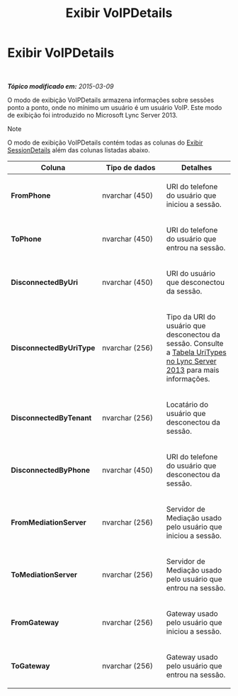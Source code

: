 ﻿---
title: Exibir VoIPDetails
TOCTitle: Exibir VoIPDetails
ms:assetid: 14c44736-71ba-4fc5-82c7-1df65bf6261c
ms:mtpsurl: https://technet.microsoft.com/pt-br/library/JJ687973(v=OCS.15)
ms:contentKeyID: 49886109
ms.date: 05/19/2016
mtps_version: v=OCS.15
ms.translationtype: HT
---

# Exibir VoIPDetails

 

_**Tópico modificado em:** 2015-03-09_

O modo de exibição VoIPDetails armazena informações sobre sessões ponto a ponto, onde no mínimo um usuário é um usuário VoIP. Este modo de exibição foi introduzido no Microsoft Lync Server 2013.

> [!note]  
> O modo de exibição VoIPDetails contém todas as colunas do <a href="lync-server-2013-sessiondetails-view.md">Exibir SessionDetails</a> além das colunas listadas abaixo.


<table>
<colgroup>
<col style="width: 33%" />
<col style="width: 33%" />
<col style="width: 33%" />
</colgroup>
<thead>
<tr class="header">
<th>Coluna</th>
<th>Tipo de dados</th>
<th>Detalhes</th>
</tr>
</thead>
<tbody>
<tr class="odd">
<td><p><strong>FromPhone</strong></p></td>
<td><p>nvarchar (450)</p></td>
<td><p>URI do telefone do usuário que iniciou a sessão.</p></td>
</tr>
<tr class="even">
<td><p><strong>ToPhone</strong></p></td>
<td><p>nvarchar (450)</p></td>
<td><p>URI do telefone do usuário que entrou na sessão.</p></td>
</tr>
<tr class="odd">
<td><p><strong>DisconnectedByUri</strong></p></td>
<td><p>nvarchar (450)</p></td>
<td><p>URI do usuário que desconectou da sessão.</p></td>
</tr>
<tr class="even">
<td><p><strong>DisconnectedByUriType</strong></p></td>
<td><p>nvarchar (256)</p></td>
<td><p>Tipo da URI do usuário que desconectou da sessão. Consulte a <a href="lync-server-2013-uritypes-table.md">Tabela UriTypes no Lync Server 2013</a> para mais informações.</p></td>
</tr>
<tr class="odd">
<td><p><strong>DisconnectedByTenant</strong></p></td>
<td><p>nvarchar (256)</p></td>
<td><p>Locatário do usuário que desconectou da sessão.</p></td>
</tr>
<tr class="even">
<td><p><strong>DisconnectedByPhone</strong></p></td>
<td><p>nvarchar (450)</p></td>
<td><p>URI do telefone do usuário que desconectou da sessão.</p></td>
</tr>
<tr class="odd">
<td><p><strong>FromMediationServer</strong></p></td>
<td><p>nvarchar (256)</p></td>
<td><p>Servidor de Mediação usado pelo usuário que iniciou a sessão.</p></td>
</tr>
<tr class="even">
<td><p><strong>ToMediationServer</strong></p></td>
<td><p>nvarchar (256)</p></td>
<td><p>Servidor de Mediação usado pelo usuário que entrou na sessão.</p></td>
</tr>
<tr class="odd">
<td><p><strong>FromGateway</strong></p></td>
<td><p>nvarchar (256)</p></td>
<td><p>Gateway usado pelo usuário que iniciou a sessão.</p></td>
</tr>
<tr class="even">
<td><p><strong>ToGateway</strong></p></td>
<td><p>nvarchar (256)</p></td>
<td><p>Gateway usado pelo usuário que entrou na sessão.</p></td>
</tr>
</tbody>
</table>

